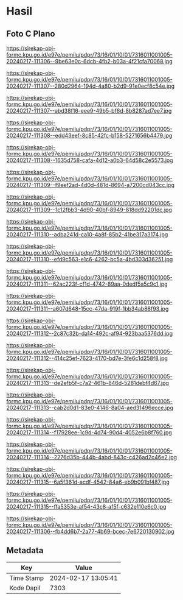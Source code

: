 # Hasil

## Foto C Plano

https://sirekap-obj-formc.kpu.go.id/e97e/pemilu/pdpr/73/16/01/10/01/7316011001005-20240217-111306--9be63e0c-6dcb-4fb2-b03a-4f21cfa70068.jpg

https://sirekap-obj-formc.kpu.go.id/e97e/pemilu/pdpr/73/16/01/10/01/7316011001005-20240217-111307--280d2964-194d-4a80-b2d9-91e0ecf8c54e.jpg

https://sirekap-obj-formc.kpu.go.id/e97e/pemilu/pdpr/73/16/01/10/01/7316011001005-20240217-111307--abd38f16-eee9-49b5-bf6d-8b8287ad7ee7.jpg

https://sirekap-obj-formc.kpu.go.id/e97e/pemilu/pdpr/73/16/01/10/01/7316011001005-20240217-111308--edd43eef-8c85-42fc-b158-5271656b4479.jpg

https://sirekap-obj-formc.kpu.go.id/e97e/pemilu/pdpr/73/16/01/10/01/7316011001005-20240217-111308--1635d758-cafa-4d12-a0b3-64d58c2e5573.jpg

https://sirekap-obj-formc.kpu.go.id/e97e/pemilu/pdpr/73/16/01/10/01/7316011001005-20240217-111309--f9eef2ad-4d0d-481d-8694-a7200cd043cc.jpg

https://sirekap-obj-formc.kpu.go.id/e97e/pemilu/pdpr/73/16/01/10/01/7316011001005-20240217-111309--1c12fbb3-4d90-40bf-8949-818dd92201dc.jpg

https://sirekap-obj-formc.kpu.go.id/e97e/pemilu/pdpr/73/16/01/10/01/7316011001005-20240217-111310--adba241d-ca10-4a8f-85b2-41be317a3174.jpg

https://sirekap-obj-formc.kpu.go.id/e97e/pemilu/pdpr/73/16/01/10/01/7316011001005-20240217-111310--efd9c563-e1c6-4262-bc5a-4bd303d36251.jpg

https://sirekap-obj-formc.kpu.go.id/e97e/pemilu/pdpr/73/16/01/10/01/7316011001005-20240217-111311--62ac223f-cf1d-4742-89aa-0dedf5a5c9c1.jpg

https://sirekap-obj-formc.kpu.go.id/e97e/pemilu/pdpr/73/16/01/10/01/7316011001005-20240217-111311--a607d648-15cc-47da-919f-1bb34ab88f93.jpg

https://sirekap-obj-formc.kpu.go.id/e97e/pemilu/pdpr/73/16/01/10/01/7316011001005-20240217-111312--2c87c32b-da14-492c-af94-923baa5376dd.jpg

https://sirekap-obj-formc.kpu.go.id/e97e/pemilu/pdpr/73/16/01/10/01/7316011001005-20240217-111312--414c25ef-7623-4170-bd7e-3fe6c1d258f8.jpg

https://sirekap-obj-formc.kpu.go.id/e97e/pemilu/pdpr/73/16/01/10/01/7316011001005-20240217-111313--de2efb5f-c7a2-461b-846d-5281debf4d67.jpg

https://sirekap-obj-formc.kpu.go.id/e97e/pemilu/pdpr/73/16/01/10/01/7316011001005-20240217-111313--cab2d0d1-83e0-4146-8a04-aed31496ecce.jpg

https://sirekap-obj-formc.kpu.go.id/e97e/pemilu/pdpr/73/16/01/10/01/7316011001005-20240217-111314--f17928ee-1c9d-4d74-90d4-4052e6b8f760.jpg

https://sirekap-obj-formc.kpu.go.id/e97e/pemilu/pdpr/73/16/01/10/01/7316011001005-20240217-111314--2276d35b-444b-4abd-843c-c426ad2c46e2.jpg

https://sirekap-obj-formc.kpu.go.id/e97e/pemilu/pdpr/73/16/01/10/01/7316011001005-20240217-111315--6a5f361d-acdf-4542-84a6-eb9b091bf487.jpg

https://sirekap-obj-formc.kpu.go.id/e97e/pemilu/pdpr/73/16/01/10/01/7316011001005-20240217-111315--ffa5353e-af54-43c8-af5f-c632e110e6c0.jpg

https://sirekap-obj-formc.kpu.go.id/e97e/pemilu/pdpr/73/16/01/10/01/7316011001005-20240217-111306--fb4dd6b7-2a77-4b69-bcec-7e6720130902.jpg


## Metadata

| Key        | Value               |
| ---------- | ------------------- |
| Time Stamp | 2024-02-17 13:05:41 |
| Kode Dapil | 7303                |



